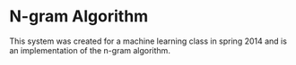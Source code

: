 # N-gram Algorithm

This system was created for a machine learning class in spring 2014 and is an implementation of the n-gram algorithm.